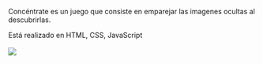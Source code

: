 Concéntrate es un juego que consiste en emparejar las imagenes ocultas al descubrirlas.

Está realizado en 
HTML, CSS, JavaScript
<br>
<br>
<img src="https://skillicons.dev/icons?i=html,css,js" />
